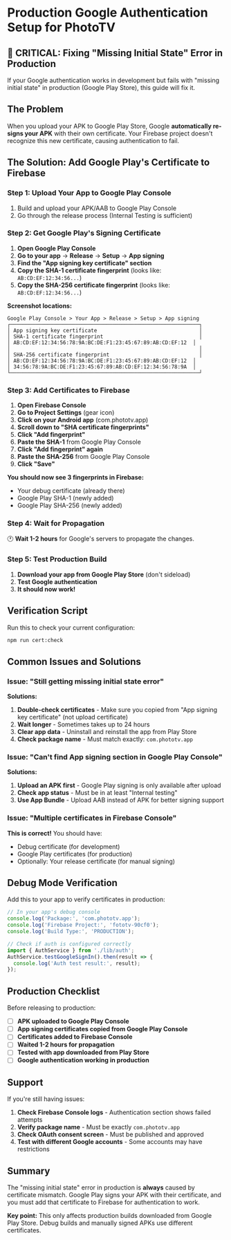# Production Google Authentication Setup for PhotoTV

## 🚨 CRITICAL: Fixing "Missing Initial State" Error in Production

If your Google authentication works in development but fails with "missing initial state" in production (Google Play Store), this guide will fix it.

## The Problem

When you upload your APK to Google Play Store, Google **automatically re-signs your APK** with their own certificate. Your Firebase project doesn't recognize this new certificate, causing authentication to fail.

## The Solution: Add Google Play's Certificate to Firebase

### Step 1: Upload Your App to Google Play Console

1. Build and upload your APK/AAB to Google Play Console
2. Go through the release process (Internal Testing is sufficient)

### Step 2: Get Google Play's Signing Certificate

1. **Open Google Play Console**
2. **Go to your app** → **Release** → **Setup** → **App signing**
3. **Find the "App signing key certificate" section**
4. **Copy the SHA-1 certificate fingerprint** (looks like: `AB:CD:EF:12:34:56...`)
5. **Copy the SHA-256 certificate fingerprint** (looks like: `AB:CD:EF:12:34:56...`)

**Screenshot locations:**
```
Google Play Console > Your App > Release > Setup > App signing
┌─────────────────────────────────────────────────────────────┐
│ App signing key certificate                                 │
│ SHA-1 certificate fingerprint                               │
│ AB:CD:EF:12:34:56:78:9A:BC:DE:F1:23:45:67:89:AB:CD:EF:12  │
│                                                             │
│ SHA-256 certificate fingerprint                             │
│ AB:CD:EF:12:34:56:78:9A:BC:DE:F1:23:45:67:89:AB:CD:EF:12  │
│ 34:56:78:9A:BC:DE:F1:23:45:67:89:AB:CD:EF:12:34:56:78:9A  │
└─────────────────────────────────────────────────────────────┘
```

### Step 3: Add Certificates to Firebase

1. **Open Firebase Console**
2. **Go to Project Settings** (gear icon)
3. **Click on your Android app** (com.phototv.app)
4. **Scroll down to "SHA certificate fingerprints"**
5. **Click "Add fingerprint"**
6. **Paste the SHA-1** from Google Play Console
7. **Click "Add fingerprint" again**
8. **Paste the SHA-256** from Google Play Console
9. **Click "Save"**

**You should now see 3 fingerprints in Firebase:**
- Your debug certificate (already there)
- Google Play SHA-1 (newly added)
- Google Play SHA-256 (newly added)

### Step 4: Wait for Propagation

🕐 **Wait 1-2 hours** for Google's servers to propagate the changes.

### Step 5: Test Production Build

1. **Download your app from Google Play Store** (don't sideload)
2. **Test Google authentication**
3. **It should now work!**

## Verification Script

Run this to check your current configuration:

```bash
npm run cert:check
```

## Common Issues and Solutions

### Issue: "Still getting missing initial state error"

**Solutions:**
1. **Double-check certificates** - Make sure you copied from "App signing key certificate" (not upload certificate)
2. **Wait longer** - Sometimes takes up to 24 hours
3. **Clear app data** - Uninstall and reinstall the app from Play Store
4. **Check package name** - Must match exactly: `com.phototv.app`

### Issue: "Can't find App signing section in Google Play Console"

**Solutions:**
1. **Upload an APK first** - Google Play signing is only available after upload
2. **Check app status** - Must be in at least "Internal testing"
3. **Use App Bundle** - Upload AAB instead of APK for better signing support

### Issue: "Multiple certificates in Firebase Console"

**This is correct!** You should have:
- Debug certificate (for development)
- Google Play certificates (for production)
- Optionally: Your release certificate (for manual signing)

## Debug Mode Verification

Add this to your app to verify certificates in production:

```javascript
// In your app's debug console
console.log('Package:', 'com.phototv.app');
console.log('Firebase Project:', 'fototv-90cf0');
console.log('Build Type:', 'PRODUCTION');

// Check if auth is configured correctly
import { AuthService } from './lib/auth';
AuthService.testGoogleSignIn().then(result => {
  console.log('Auth test result:', result);
});
```

## Production Checklist

Before releasing to production:

- [ ] **APK uploaded to Google Play Console**
- [ ] **App signing certificates copied from Google Play Console**
- [ ] **Certificates added to Firebase Console**
- [ ] **Waited 1-2 hours for propagation**
- [ ] **Tested with app downloaded from Play Store**
- [ ] **Google authentication working in production**

## Support

If you're still having issues:

1. **Check Firebase Console logs** - Authentication section shows failed attempts
2. **Verify package name** - Must be exactly `com.phototv.app`
3. **Check OAuth consent screen** - Must be published and approved
4. **Test with different Google accounts** - Some accounts may have restrictions

## Summary

The "missing initial state" error in production is **always** caused by certificate mismatch. Google Play signs your APK with their certificate, and you must add that certificate to Firebase for authentication to work.

**Key point:** This only affects production builds downloaded from Google Play Store. Debug builds and manually signed APKs use different certificates.